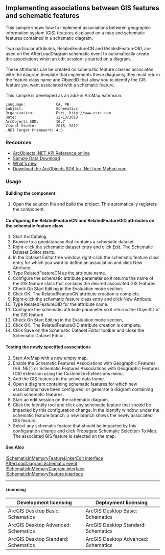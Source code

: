 ## Implementing associations between GIS features and schematic features

  <div xmlns="http://www.w3.org/1999/xhtml">This sample shows how to implement associations between geographic information system (GIS) features displayed on a map and schematic features contained in a schematic diagram.</div>
  <div xmlns="http://www.w3.org/1999/xhtml"> </div>
  <div xmlns="http://www.w3.org/1999/xhtml">Two particular attributes, RelatedFeatureCN and RelatedFeatureOID, are used on the AfterLoadDiagram schematic event to automatically create the associations when an edit session is started on a diagram. </div>
  <div xmlns="http://www.w3.org/1999/xhtml"> </div>
  <div xmlns="http://www.w3.org/1999/xhtml">These attributes can be created on schematic feature classes associated with the diagram template that implements these diagrams; they must return the feature class name and ObjectID that allow you to identify the GIS feature you want associated with a schematic feature.</div>
  <div xmlns="http://www.w3.org/1999/xhtml"> </div>
  <div xmlns="http://www.w3.org/1999/xhtml">This sample is developed as an add-in ArcMap extension.</div>  


<!-- TODO: Fill this section below with metadata about this sample-->
```
Language:              C#, VB
Subject:               Schematics
Organization:          Esri, http://www.esri.com
Date:                  12/13/2018
ArcObjects SDK:        10.7
Visual Studio:         2015, 2017
.NET Target Framework: 4.5
```

### Resources

* [ArcObjects .NET API Reference online](http://desktop.arcgis.com/en/arcobjects/latest/net/webframe.htm)  
* [Sample Data Download](../../releases)  
* [What's new](http://desktop.arcgis.com/en/arcobjects/latest/net/webframe.htm#91cabc68-2271-400a-8ff9-c7fb25108546.htm)  
* [Download the ArcObjects SDK for .Net from MyEsri.com](https://my.esri.com/)  

### Usage
#### Building the component  
1. Open the solution file and build the project. This automatically registers the component.  

#### Configuring the RelatedFeatureCN and RelatedFeatureOID attributes on the schematic feature class  
1. Start ArcCatalog.  
1. Browse to a geodatabase that contains a schematic dataset.  
1. Right-click the schematic dataset entry and click Edit. The Schematic Dataset Editor starts.  
1. In the Dataset Editor tree window, right-click the schematic feature class entry for which you want to define an association and click New Attribute.  
1. Type RelatedFeatureCN as the attribute name.  
1. Configure the schematic attribute parameter so it returns the name of the GIS feature class that contains the desired associated GIS features.  
1. Check On Start Editing in the Evaluation mode section.  
1. Click OK. The RelatedFeatureCN attribute creation is complete.  
1. Right-click the schematic feature class entry and click New Attribute.  
1. Type RelatedFeatureOID for the attribute name.  
1. Configure the schematic attribute parameter so it returns the ObjectID of the GIS feature.  
1. Check On Start Editing in the Evaluation mode section.  
1. Click OK. The RelatedFeatureOID attribute creation is complete.  
1. Click Save on the Schematic Dataset Editor toolbar and close the Schematic Dataset Editor.  

#### Testing the newly specified associations  
1. Start ArcMap with a new empty map.  
1. Enable the Schematic Features Associations with Geographic Features (VB .NET) or Schematic Features Associations with Geographic Features (C#) extension using the Customize>Extensions menu.  
1. Add the GIS features in the active data frame.  
1. Open a diagram containing schematic features for which new associations have been configured, or generate a diagram containing such schematic features.  
1. Start an edit session on the schematic diagram.  
1. Click the Identify tool and click any schematic feature that should be impacted by this configuration change. In the Identify window, under the schematic feature branch, a new branch shows the newly associated GIS feature.  
1. Select any schematic feature that should be impacted by this configuration change and click Propagate Schematic Selection To Map. The associated GIS feature is selected on the map.  







#### See Also  
[ISchematicInMemoryFeatureLinkerEdit interface](http://desktop.arcgis.com/search/?q=ISchematicInMemoryFeatureLinkerEdit%20interface&p=0&language=en&product=arcobjects-sdk-dotnet&version=&n=15&collection=help)  
[AfterLoadDiagram Schematic event](http://desktop.arcgis.com/search/?q=AfterLoadDiagram%20Schematic%20event&p=0&language=en&product=arcobjects-sdk-dotnet&version=&n=15&collection=help)  
[ISchematicInMemoryDiagram interface](http://desktop.arcgis.com/search/?q=ISchematicInMemoryDiagram%20interface&p=0&language=en&product=arcobjects-sdk-dotnet&version=&n=15&collection=help)  
[ISchematicInMemoryFeature interface](http://desktop.arcgis.com/search/?q=ISchematicInMemoryFeature%20interface&p=0&language=en&product=arcobjects-sdk-dotnet&version=&n=15&collection=help)  


---------------------------------

#### Licensing  
| Development licensing | Deployment licensing | 
| ------------- | ------------- | 
| ArcGIS Desktop Basic: Schematics | ArcGIS Desktop Basic: Schematics |  
| ArcGIS Desktop Advanced: Schematics | ArcGIS Desktop Standard: Schematics |  
| ArcGIS Desktop Standard: Schematics | ArcGIS Desktop Advanced: Schematics |  



